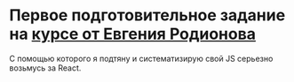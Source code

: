 # Первое подготовительное задание на [курсе от Евгения Родионова](https://erodionov.ru/frontend 'Курс по фронтенду от Евгения Родионова')

С помощью которого я подтяну и систематизирую свой JS серьезно возьмусь за React.